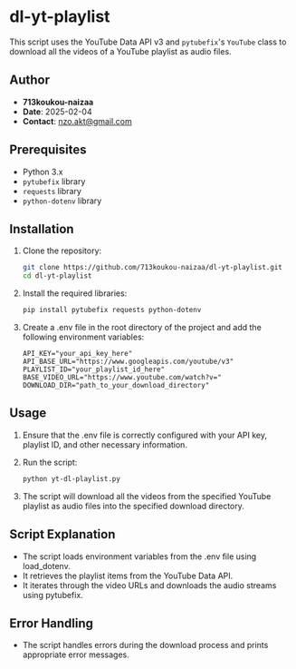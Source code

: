 # dl-yt-playlist

This script uses the YouTube Data API v3 and `pytubefix`'s `YouTube` class to download all the videos of a YouTube playlist as audio files.

## Author

- **713koukou-naizaa**
- **Date**: 2025-02-04
- **Contact**: nzo.akt@gmail.com

## Prerequisites

- Python 3.x
- `pytubefix` library
- `requests` library
- `python-dotenv` library

## Installation

1. Clone the repository:
    ```bash
    git clone https://github.com/713koukou-naizaa/dl-yt-playlist.git
    cd dl-yt-playlist
    ```

2. Install the required libraries:
    ```bash
    pip install pytubefix requests python-dotenv
    ```

3. Create a .env file in the root directory of the project and add the following environment variables:
    ```properties
    API_KEY="your_api_key_here"
    API_BASE_URL="https://www.googleapis.com/youtube/v3"
    PLAYLIST_ID="your_playlist_id_here"
    BASE_VIDEO_URL="https://www.youtube.com/watch?v="
    DOWNLOAD_DIR="path_to_your_download_directory"
    ```

## Usage

1. Ensure that the .env file is correctly configured with your API key, playlist ID, and other necessary information.

2. Run the script:
    ```bash
    python yt-dl-playlist.py
    ```

3. The script will download all the videos from the specified YouTube playlist as audio files into the specified download directory.

## Script Explanation

- The script loads environment variables from the .env file using load_dotenv.
- It retrieves the playlist items from the YouTube Data API.
- It iterates through the video URLs and downloads the audio streams using pytubefix.

## Error Handling

- The script handles errors during the download process and prints appropriate error messages.